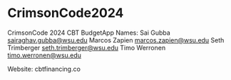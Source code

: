 # CrimsonCode2024
CrimsonCode 2024 CBT BudgetApp
Names: Sai Gubba sairaghav.gubba@wsu.edu
       Marcos Zapien marcos.zapien@wsu.edu
       Seth Trimberger seth.trimberger@wsu.edu
       Timo Werronen timo.werronen@wsu.edu 

Website: cbtfinancing.co
